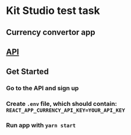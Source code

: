 # Kit Studio test task

## Currency convertor app

## [API](https://exchangeratesapi.io) 

## Get Started
### Go to the API and sign up
### Create `.env` file, which should contain: `REACT_APP_CURRENCY_API_KEY=YOUR_API_KEY`
### Run app with `yarn start`
